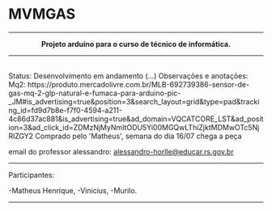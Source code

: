 # MVMGAS
<hr>
<center><b>Projeto arduíno para o curso de técnico de informática.</b></center>
<hr>
<br>
Status: Desenvolvimento em andamento (...)
Observações e anotações:
Mq2: https://produto.mercadolivre.com.br/MLB-692739386-sensor-de-gas-mq-2-glp-natural-e-fumaca-para-arduino-pic-_JM#is_advertising=true&position=3&search_layout=grid&type=pad&tracking_id=fd9d7b8e-f7f0-4594-a211-4c86d37ac881&is_advertising=true&ad_domain=VQCATCORE_LST&ad_position=3&ad_click_id=ZDMzNjMyNmItODU5Yi00MGQwLThiZjktMDMwOTc5NjRlZGY2
Comprado pelo 'Matheus', semana do dia 16/07 chega a peça

email do professor alessandro: alessandro-horlle@educar.rs.gov.br

<hr>
Participantes: 

-Matheus Henrique,
-Vinicius,
-Murilo.
<hr>
